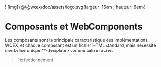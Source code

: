 <!--DESC: {icon:{name:"explore"},id:7} -->

! [img] (@/@wcex/doc/assets/logo.svg{largeur :16em ; hauteur :6em})

# Composants et WebComponents

Les composants sont la principale caractéristique des implémentations WCEX, et chaque composant est un fichier HTML standard, mais nécessite une balise unique **\<template\> comme balise racine.

> Perfectionnement
